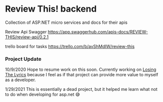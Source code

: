 # Review This! backend
Collection of ASP.NET micro services and docs for their apis

Review Api Swagger https://app.swaggerhub.com/apis-docs/REVIEW-THIS/review-api/0.2.1

trello board for tasks https://trello.com/b/avShMdIW/review-this

### Project Update
10/9/2020 Hope to resume work on this soon. Currently working on [Losing The Lyrics](https://www.devryan.io/) because I feel as if that project can provide more value to myself as a developer.

1/29/2021  This is essentially a dead project, but it helped me learn what not to do when developing for asp.net 😅
